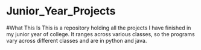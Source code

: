 # Junior_Year_Projects
#What This Is
This is a repository holding all the projects I have finished in my junior year of college. It ranges across various classes, so the programs vary across different classes and are in python and java.
